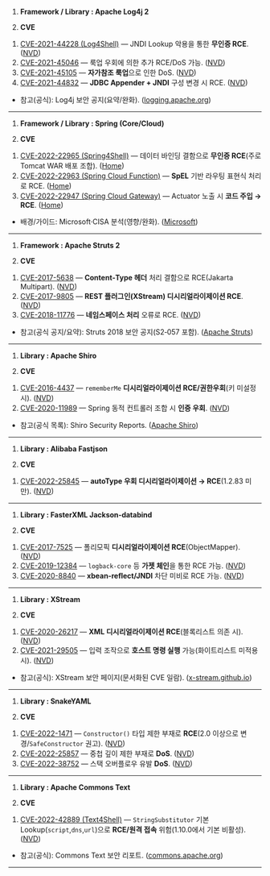 1. **Framework / Library : Apache Log4j 2**

2. **CVE**

1) [CVE-2021-44228 (Log4Shell)](https://nvd.nist.gov/vuln/detail/CVE-2021-44228) — JNDI Lookup 악용을 통한 **무인증 RCE**. ([NVD][1])
2) [CVE-2021-45046](https://nvd.nist.gov/vuln/detail/CVE-2021-45046) — 룩업 우회에 의한 추가 RCE/DoS 가능. ([NVD][2])
3) [CVE-2021-45105](https://nvd.nist.gov/vuln/detail/CVE-2021-45105) — **자가참조 룩업**으로 인한 DoS. ([NVD][3])
4) [CVE-2021-44832](https://nvd.nist.gov/vuln/detail/CVE-2021-44832) — **JDBC Appender + JNDI** 구성 변경 시 RCE. ([NVD][4])

* 참고(공식): Log4j 보안 공지(요약/완화). ([logging.apache.org][5])

---

1. **Framework / Library : Spring (Core/Cloud)**

2. **CVE**

1) [CVE-2022-22965 (Spring4Shell)](https://spring.io/security/cve-2022-22965) — 데이터 바인딩 결함으로 **무인증 RCE**(주로 Tomcat WAR 배포 조합). ([Home][6])
2) [CVE-2022-22963 (Spring Cloud Function)](https://spring.io/security/cve-2022-22963) — **SpEL** 기반 라우팅 표현식 처리로 RCE. ([Home][7])
3) [CVE-2022-22947 (Spring Cloud Gateway)](https://spring.io/security/cve-2022-22947) — Actuator 노출 시 **코드 주입 → RCE**. ([Home][8])

* 배경/가이드: Microsoft·CISA 분석(영향/완화). ([Microsoft][9])

---

1. **Framework : Apache Struts 2**

2. **CVE**

1) [CVE-2017-5638](https://nvd.nist.gov/vuln/detail/CVE-2017-5638) — **Content‑Type 헤더** 처리 결함으로 RCE(Jakarta Multipart). ([NVD][10])
2) [CVE-2017-9805](https://nvd.nist.gov/vuln/detail/CVE-2017-9805) — **REST 플러그인(XStream) 디시리얼라이제이션 RCE**. ([NVD][11])
3) [CVE-2018-11776](https://nvd.nist.gov/vuln/detail/CVE-2018-11776) — **네임스페이스 처리** 오류로 RCE. ([NVD][12])

* 참고(공식 공지/요약): Struts 2018 보안 공지(S2‑057 포함). ([Apache Struts][13])

---

1. **Library : Apache Shiro**

2. **CVE**

1) [CVE-2016-4437](https://nvd.nist.gov/vuln/detail/CVE-2016-4437) — `rememberMe` **디시리얼라이제이션 RCE/권한우회**(키 미설정 시). ([NVD][14])
2) [CVE-2020-11989](https://nvd.nist.gov/vuln/detail/CVE-2020-11989) — Spring 동적 컨트롤러 조합 시 **인증 우회**. ([NVD][15])

* 참고(공식 목록): Shiro Security Reports. ([Apache Shiro][16])

---

1. **Library : Alibaba Fastjson**

2. **CVE**

1) [CVE-2022-25845](https://nvd.nist.gov/vuln/detail/CVE-2022-25845) — **autoType 우회 디시리얼라이제이션 → RCE**(1.2.83 미만). ([NVD][17])

---

1. **Library : FasterXML Jackson‑databind**

2. **CVE**

1) [CVE-2017-7525](https://nvd.nist.gov/vuln/detail/CVE-2017-7525) — 폴리모픽 **디시리얼라이제이션 RCE**(ObjectMapper). ([NVD][18])
2) [CVE-2019-12384](https://nvd.nist.gov/vuln/detail/CVE-2019-12384) — `logback-core` 등 **가젯 체인**을 통한 RCE 가능. ([NVD][19])
3) [CVE-2020-8840](https://nvd.nist.gov/vuln/detail/CVE-2020-8840) — **xbean‑reflect/JNDI** 차단 미비로 RCE 가능. ([NVD][20])

---

1. **Library : XStream**

2. **CVE**

1) [CVE-2020-26217](https://nvd.nist.gov/vuln/detail/CVE-2020-26217) — **XML 디시리얼라이제이션 RCE**(블록리스트 의존 시). ([NVD][21])
2) [CVE-2021-29505](https://nvd.nist.gov/vuln/detail/CVE-2021-29505) — 입력 조작으로 **호스트 명령 실행** 가능(화이트리스트 미적용 시). ([NVD][22])

* 참고(공식): XStream 보안 페이지(문서화된 CVE 일람). ([x-stream.github.io][23])

---

1. **Library : SnakeYAML**

2. **CVE**

1) [CVE-2022-1471](https://nvd.nist.gov/vuln/detail/CVE-2022-1471) — `Constructor()` 타입 제한 부재로 **RCE**(2.0 이상으로 변경/`SafeConstructor` 권고). ([NVD][24])
2) [CVE-2022-25857](https://nvd.nist.gov/vuln/detail/CVE-2022-25857) — 중첩 깊이 제한 부재로 **DoS**. ([NVD][25])
3) [CVE-2022-38752](https://nvd.nist.gov/vuln/detail/CVE-2022-38752) — 스택 오버플로우 유발 **DoS**. ([NVD][26])

---

1. **Library : Apache Commons Text**

2. **CVE**

1) [CVE-2022-42889 (Text4Shell)](https://nvd.nist.gov/vuln/detail/CVE-2022-42889) — `StringSubstitutor` 기본 Lookup(`script`,`dns`,`url`)으로 **RCE/원격 접속** 위험(1.10.0에서 기본 비활성). ([NVD][27])

* 참고(공식): Commons Text 보안 리포트. ([commons.apache.org][28])

---

[1]: https://nvd.nist.gov/vuln/detail/cve-2021-44228?utm_source=chatgpt.com "CVE-2021-44228 Detail - NVD"
[2]: https://nvd.nist.gov/vuln/detail/cve-2021-45046?utm_source=chatgpt.com "CVE-2021-45046 Detail - NVD"
[3]: https://nvd.nist.gov/vuln/detail/cve-2021-45105?utm_source=chatgpt.com "CVE-2021-45105 Detail - NVD"
[4]: https://nvd.nist.gov/vuln/detail/cve-2021-44832?utm_source=chatgpt.com "CVE-2021-44832 Detail - NVD"
[5]: https://logging.apache.org/log4j/2.12.x/?utm_source=chatgpt.com "Apache Log4j 2"
[6]: https://spring.io/security/cve-2022-22965?utm_source=chatgpt.com "CVE-2022-22965: Spring Framework RCE via Data Binding on JDK ..."
[7]: https://spring.io/security/cve-2022-22963?utm_source=chatgpt.com "CVE-2022-22963: Remote code execution in Spring Cloud Function ..."
[8]: https://spring.io/security/cve-2022-22947?utm_source=chatgpt.com "CVE-2022-22947: Spring Cloud Gateway Code Injection ..."
[9]: https://www.microsoft.com/en-us/security/blog/2022/04/04/springshell-rce-vulnerability-guidance-for-protecting-against-and-detecting-cve-2022-22965/?utm_source=chatgpt.com "SpringShell RCE vulnerability: Guidance for protecting against and ..."
[10]: https://nvd.nist.gov/vuln/detail/cve-2017-5638?utm_source=chatgpt.com "CVE-2017-5638 Details - NVD"
[11]: https://nvd.nist.gov/vuln/detail/cve-2017-9805?utm_source=chatgpt.com "CVE-2017-9805 Detail - NVD"
[12]: https://nvd.nist.gov/vuln/detail/cve-2018-11776?utm_source=chatgpt.com "CVE-2018-11776 Detail - NVD"
[13]: https://struts.apache.org/announce-2018.html?utm_source=chatgpt.com "Announcements 2018 - Apache Struts"
[14]: https://nvd.nist.gov/vuln/detail/cve-2016-4437?utm_source=chatgpt.com "CVE-2016-4437 Detail - NVD"
[15]: https://nvd.nist.gov/vuln/detail/cve-2020-11989?utm_source=chatgpt.com "CVE-2020-11989 Detail - NVD"
[16]: https://shiro.apache.org/security-reports.html?utm_source=chatgpt.com "Security Reports - Apache Shiro"
[17]: https://nvd.nist.gov/vuln/detail/cve-2022-25845?utm_source=chatgpt.com "CVE-2022-25845 Detail - NVD"
[18]: https://nvd.nist.gov/vuln/detail/cve-2017-7525?utm_source=chatgpt.com "CVE-2017-7525 Detail - NVD"
[19]: https://nvd.nist.gov/vuln/detail/cve-2019-12384?utm_source=chatgpt.com "CVE-2019-12384 Detail - NVD"
[20]: https://nvd.nist.gov/vuln/detail/cve-2020-8840?utm_source=chatgpt.com "CVE-2020-8840 Detail - NVD"
[21]: https://nvd.nist.gov/vuln/detail/cve-2020-26217?utm_source=chatgpt.com "CVE-2020-26217 Detail - NVD"
[22]: https://nvd.nist.gov/vuln/detail/cve-2021-29505?utm_source=chatgpt.com "CVE-2021-29505 Detail - NVD"
[23]: https://x-stream.github.io/security.html?utm_source=chatgpt.com "Security Aspects - XStream"
[24]: https://nvd.nist.gov/vuln/detail/cve-2022-1471?utm_source=chatgpt.com "cve-2022-1471 - NVD"
[25]: https://nvd.nist.gov/vuln/detail/cve-2022-25857?utm_source=chatgpt.com "CVE-2022-25857 Detail - NVD"
[26]: https://nvd.nist.gov/vuln/detail/cve-2022-38752?utm_source=chatgpt.com "CVE-2022-38752 Detail - NVD"
[27]: https://nvd.nist.gov/vuln/detail/cve-2022-42889?utm_source=chatgpt.com "CVE-2022-42889 Detail - NVD"
[28]: https://commons.apache.org/proper/commons-text/security.html?utm_source=chatgpt.com "Apache Commons Text Security Reports"
